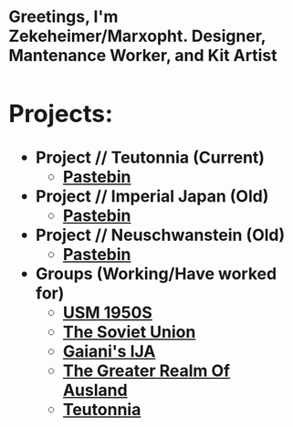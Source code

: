 <h1>Greetings, I'm Zekeheimer/Marxopht. <b>Designer</a>, <a>Mantenance Worker</a>, <a>and Kit Artist</a>

<h2>Projects:</h2>

- <b>Project // Teutonnia (Current) </b>
  - [Pastebin](https://pastebin.com/edit/WPy9gJiN)
- <b>Project // Imperial Japan (Old) </b>
  - [Pastebin](https://pastebin.com/p6DFgrS0)
- <b>Project // Neuschwanstein (Old) </b>
  - [Pastebin](https://pastebin.com/yyrxNDGs)
- <b>Groups (Working/Have worked for)</b>
  - [USM 1950S](https://www.roblox.com/groups/4285550/US-MiIitary-1950s#!/)
  - [The Soviet Union](https://www.roblox.com/groups/3878994/The-Soviet-Union#!/)
  - [Gaiani's IJA](https://www.roblox.com/groups/9898651/IJA-Imperial-Japan#!/)
  - [The Greater Realm Of Ausland](https://www.roblox.com/groups/8479256/The-Greater-Realm-Of-Ausland#!/)
  - [Teutonnia](https://www.roblox.com/groups/15294045/Teutonnia)
